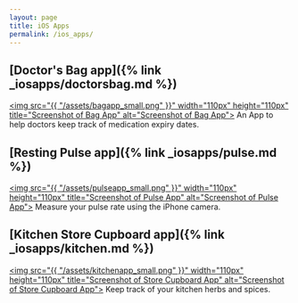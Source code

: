 ```yaml
---
layout: page
title: iOS Apps
permalink: /ios_apps/
---
```


## [Doctor's Bag app]({% link _iosapps/doctorsbag.md %})
<a href="{% link _iosapps/doctorsbag.md %}"><img src="{{ "/assets/bagapp_small.png" }}" width="110px" height="110px" title="Screenshot of Bag App" alt="Screenshot of Bag App"></a>
An App to help doctors keep track of medication expiry dates.

## [Resting Pulse app]({% link _iosapps/pulse.md %})
<a href="{% link _iosapps/pulse.md %}"><img src="{{ "/assets/pulseapp_small.png" }}" width="110px" height="110px" title="Screenshot of Pulse App" alt="Screenshot of Pulse App"></a>
Measure your pulse rate using the iPhone camera.

## [Kitchen Store Cupboard app]({% link _iosapps/kitchen.md %})
<a href="{% link _iosapps/kitchen.md %}"><img src="{{ "/assets/kitchenapp_small.png" }}" width="110px" height="110px" title="Screenshot of Store Cupboard App" alt="Screenshot of Store Cupboard App"></a>
Keep track of your kitchen herbs and spices.
